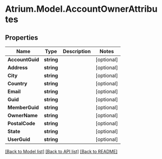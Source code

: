 # Atrium.Model.AccountOwnerAttributes
## Properties

Name | Type | Description | Notes
------------ | ------------- | ------------- | -------------
**AccountGuid** | **string** |  | [optional] 
**Address** | **string** |  | [optional] 
**City** | **string** |  | [optional] 
**Country** | **string** |  | [optional] 
**Email** | **string** |  | [optional] 
**Guid** | **string** |  | [optional] 
**MemberGuid** | **string** |  | [optional] 
**OwnerName** | **string** |  | [optional] 
**PostalCode** | **string** |  | [optional] 
**State** | **string** |  | [optional] 
**UserGuid** | **string** |  | [optional] 

[[Back to Model list]](../README.md#documentation-for-models) [[Back to API list]](../README.md#documentation-for-api-endpoints) [[Back to README]](../README.md)

